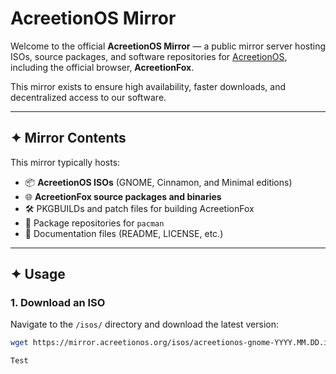 # AcreetionOS Mirror

Welcome to the official **AcreetionOS Mirror** — a public mirror server hosting ISOs, source packages, and software repositories for [AcreetionOS](https://acreetionos.org), including the official browser, **AcreetionFox**.

This mirror exists to ensure high availability, faster downloads, and decentralized access to our software.

---

## ✦ Mirror Contents

This mirror typically hosts:

- 📦 **AcreetionOS ISOs** (GNOME, Cinnamon, and Minimal editions)
- 🌐 **AcreetionFox source packages and binaries**
- 🛠️ PKGBUILDs and patch files for building AcreetionFox
- 📁 Package repositories for `pacman`
- 📜 Documentation files (README, LICENSE, etc.)

---

## ✦ Usage

### 1. Download an ISO

Navigate to the `/isos/` directory and download the latest version:

```bash
wget https://mirror.acreetionos.org/isos/acreetionos-gnome-YYYY.MM.DD.iso

Test
